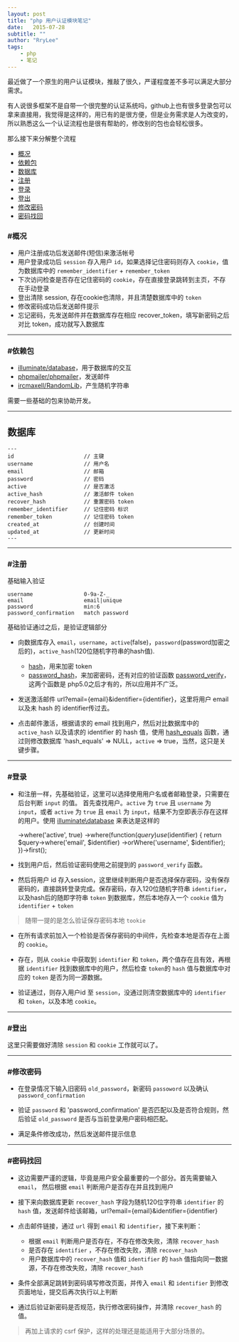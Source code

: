 ```yaml
---
layout: post
title: "php 用户认证模块笔记"
date:   2015-07-28
subtitle: ""
author: "RryLee"
tags:
    - php
    - 笔记
---
```


最近做了一个原生的用户认证模块，推敲了很久，严谨程度差不多可以满足大部分需求。

有人说很多框架不是自带一个很完整的认证系统吗，github上也有很多登录包可以拿来直接用，我觉得是这样的，用已有的是很方便，但是业务需求是人为改变的，所以熟悉这么一个认证流程也是很有帮助的，修改别的包也会轻松很多。

那么接下来分解整个流程

* [概况](#all)
* [依赖包](#dependency)
* [数据库](#database)
* [注册](#register)
* [登录](#login)
* [登出](#logout)
* [修改密码](#change)
* [密码找回](#recover)

<a href="all"></a>

### #概况

* 用户注册成功后发送邮件(短信)来激活帐号
* 用户登录成功后 `session` 存入用户 `id`，如果选择记住密码则存入 `cookie`，值为数据库中的 `remember_identifier` + `remember_token`
* 下次访问检查是否存在记住密码的 `cookie`，存在直接登录跳转到主页，不存在手动登录
* 登出清除 session, 存在cookie也清除，并且清楚数据库中的 `token`
* 修改密码成功后发送邮件提示
* 忘记密码，先发送邮件并在数据库存在相应 recover_token，填写新密码之后对比 token，成功就写入数据库

---
<a name="dependency"></a>

### #依赖包

* [illuminate/database](https://github.com/illuminate/database)，用于数据库的交互
* [phpmailer/phpmailer](https://github.com/PHPMailer/PHPMailer)，发送邮件
* [ircmaxell/RandomLib](https://github.com/ircmaxell/RandomLib)，产生随机字符串

需要一些基础的包来协助开发。

---
<a name="database"></a>
## 数据库

    ---
    id                      // 主键
    username                // 用户名
    email                   // 邮箱
    password                // 密码
    active                  // 是否激活
    active_hash             // 激活邮件 token
    recover_hash            // 重置密码 token
    remember_identifier     // 记住密码 标识
    remember_token          // 记住密码 token
    created_at              // 创建时间
    updated_at              // 更新时间
    ---
---

<a name="register"></a>

### #注册

基础输入验证

    username                0-9a-Z-_
    email                   email|unique
    password                min:6
    password_confirmation   match password

基础验证通过之后，是验证逻辑部分

* 向数据库存入 `email`，`username`，`active`(false)，`password`(password加密之后的)，`active_hash`(120位随机字符串的hash值).

    * [hash](http://php.net/manual/en/function.hash.php)，用来加密 token
    * [password_hash](http://php.net/manual/en/function.password-hash.php)，来加密密码，还有对应的验证函数 [password_verify](http://php.net/manual/en/function.password-verify.php)，这两个函数是 php5.0之后才有的，所以应用并不广泛。

* 发送激活邮件 url?email={email}&identifier={identifier}，这里将用户 email以及未 hash 的 identifier传过去。

* 点击邮件激活，根据请求的 email 找到用户，然后对比数据库中的 `active_hash` 以及请求的 identifier 的 hash 值，使用 [hash_equals](http://php.net/manual/en/function.hash-equals.php) 函数，通过则修改数据库 'hash_equals' => NULL，`active` => true，当然，这只是关键步骤。

---
<a name="login"></a>

### #登录

* 和注册一样，先基础验证，这里可以选择使用用户名或者邮箱登录，只需要在后台判断 `input` 的值。
首先查找用户。`active` 为 `true` 且 `username` 为 `input`，或者 `active` 为 `true` 且 `email` 为 `input`，结果不为空即表示存在这样的用户。使用 [illuminate\database](#dependency) 来表达是这样的

    ->where('active', true)
    ->where(function($query) use ($identifier) {
        return $query->where('email', $identifier)
            ->orWhere('username', $identifier);
    })->first();

* 找到用户后，然后验证密码使用之前提到的 `password_verify` 函数。

* 然后将用户 id 存入session，这里继续判断用户是否选择保存密码，没有保存密码的，直接跳转登录完成。保存密码，存入120位随机字符串 `identifier`，以及hash后的随即字符串 `token` 到数据库，然后本地存入一个 `cookie` 值为 `identifier` + `token`

> 随带一提的是怎么验证保存密码本地 `tookie`

* 在所有请求前加入一个检验是否保存密码的中间件，先检查本地是否存在上面的 `cookie`。

* 存在，则从 `cookie` 中获取到 `identifier` 和 `token`，两个值存在且有效，再根据 `identifier` 找到数据库中的用户，然后检查 `token`的 `hash` 值与数据库中对应的 `token` 是否为同一源数据。

* 验证通过，则存入用户id 至 `session`，没通过则清空数据库中的 `identifier` 和 `token`，以及本地 `cookie`。

---
<a name="logout"></a>

### #登出

这里只需要做好清除 `session` 和 `cookie` 工作就可以了。

---
<a name="change"></a>

### #修改密码

* 在登录情况下输入旧密码 `old_password`，新密码 `passoword` 以及确认`password_confirmation`

* 验证 `password` 和 'password_confirmation' 是否匹配以及是否符合规则，然后验证 `old_password` 是否与当前登录用户密码相匹配。

* 满足条件修改成功，然后发送邮件提示信息

---
<a name="recover"></a>

### #密码找回

* 这边需要严谨的逻辑，毕竟是用户安全最重要的一个部分。首先需要输入 `email`，
然后根据 `email` 判断用户是否存在并且找到用户

* 接下来向数据库更新 `recover_hash` 字段为随机120位字符串 `identifier` 的 `hash` 值，发送邮件给该邮箱，url?email={email}&identifier={identifier}

* 点击邮件链接，通过 `url` 得到 `email` 和 `identifier`，接下来判断：

    * 根据 `email` 判断用户是否存在，不存在修改失败，清除 `recover_hash`
    * 是否存在 `identifier` ，不存在修改失败，清除 `recover_hash`
    * 用户数据库中的 `recover_hash` 值和 `identifier` 的 `hash` 值指向同一数据源，不存在修改失败，清除 `recover_hash`

* 条件全部满足跳转到密码填写修改页面，并传入 `email` 和 `identifier` 到修改页面地址，提交后再次执行以上判断

* 通过后验证新密码是否规范，执行修改密码操作，并清除 `recover_hash` 的值。

> 再加上请求的 csrf 保护，这样的处理还是能适用于大部分场景的。
